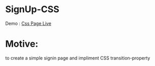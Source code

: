 ﻿# SignUp-CSS
 Demo : [Css Page Live](gauravooo2.github.io/SignUp-CSS/)

# Motive: 

to create a simple signin page and impliment CSS transition-property 
